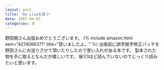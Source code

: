 ```yaml
---
layout: post
title: "On Lispを買う"
date: 2007-04-03
categories: 本
---
```

野田開さん出版おめでとうございます。
{% include amazon.html asin="4274066371" title="買いましたよ。" %}
出版前に誤字脱字修正パッチを野田さんにお送りさせて頂いたりしたので思い入れがある本です。
製本された物を手に取るとなんだか嬉しいです。
後1/3ほど読んでいないのでじっくり読みたいと思います。
